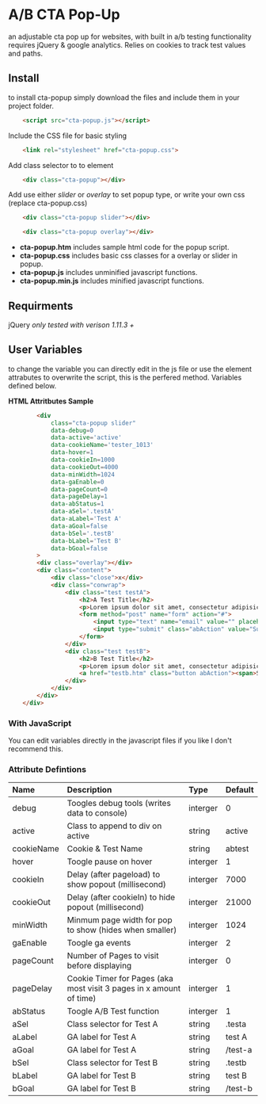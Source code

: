 # A/B CTA Pop-Up
an adjustable cta pop up for websites, with built in a/b testing functionality requires jQuery &amp; google analytics. Relies on cookies to track test values and paths.

## Install

to install cta-popup simply download the files and include them in your project folder.

```html
	<script src="cta-popup.js"></script>
```

Include the CSS file for basic styling

```html
	<link rel="stylesheet" href="cta-popup.css">
```

Add class selector to to element

```html
	<div class="cta-popup"></div>
```

Add use either *slider* or *overlay* to set popup type, or write your own css (replace cta-popup.css)

```html
	<div class="cta-popup slider"></div>
```

```html
	<div class="cta-popup overlay"></div>
```

* **cta-popup.htm** includes sample html code for the popup script.
* **cta-popup.css** includes basic css classes for a overlay or slider in popup.
* **cta-popup.js** includes unminified javascript functions.
* **cta-popup.min.js** includes minified javascript functions.

## Requirments

jQuery *only tested with verison 1.11.3 +*

## User Variables

to change the variable you can directly edit in the js file or use the element attrabutes to overwrite the script, this is the perfered method. Variables defined below.

**HTML Attritbutes Sample**

```html
		<div
			class="cta-popup slider"
			data-debug=0
			data-active='active'
			data-cookieName='tester_1013'
			data-hover=1
			data-cookieIn=1000
			data-cookieOut=4000
			data-minWidth=1024
			data-gaEnable=0
			data-pageCount=0
			data-pageDelay=1
			data-abStatus=1
			data-aSel='.testA'
			data-aLabel='Test A'
			data-aGoal=false
			data-bSel='.testB'
			data-bLabel='Test B'
			data-bGoal=false
		>
		<div class="overlay"></div>
		<div class="content">
			<div class="close">x</div>
			<div class="conwrap">
				<div class="test testA">
					<h2>A Test Title</h2>
					<p>Lorem ipsum dolor sit amet, consectetur adipisicing elit, sed do eiusmod tempor incididunt ut labore et dolore magna aliqua.</p>
					<form method="post" name="form" action="#">
						<input type="text" name="email" value="" placeholder="Enter Your Email">
						<input type="submit" class="abAction" value="Submit" id="Submit" name="Submit">
					</form>
				</div>
				<div class="test testB">
					<h2>B Test Title</h2>
					<p>Lorem ipsum dolor sit amet, consectetur adipisicing elit, sed do eiusmod tempor incididunt ut labore et dolore magna aliqua.</p>
					<a href="testb.htm" class="button abAction"><span>Subscribe to Our Newsletter</span></a>
				</div>
			</div>
		</div>
	</div>
```
### With JavaScript

You can edit variables directly in the javascript files if you like I don't recommend this.

### Attribute Defintions

| Name 			| Description 																| Type 		| Default 	|
|:--------------|:--------------------------------------------------------------------------|:----------|:----------|
| debug 		| Toogles debug tools (writes data to console)								| interger 	| 0			|
| active 		| Class to append to div on active											| string 	| active	|
| cookieName 	| Cookie & Test Name														| string 	| abtest	|
| hover 		| Toogle pause on hover														| interger 	| 1			|
| cookieIn 		| Delay (after pageload) to show popout (millisecond) 						| interger 	| 7000		|
| cookieOut 	| Delay (after cookieIn) to hide popout (millisecond) 						| interger 	| 21000		|
| minWidth 		| Minmum page width for pop to show (hides when smaller)					| interger 	| 1024		|
| gaEnable 		| Toogle ga events 															| interger 	| 2			|
| pageCount 	| Number of Pages to visit before displaying								| interger 	| 0			|
| pageDelay 	| Cookie Timer for Pages (aka most visit 3 pages in x amount of time)		| interger 	| 1			|
| abStatus 		| Toogle A/B Test function 													| interger 	| 1			|
| aSel 			| Class selector for Test A 												| string 	| .testa	|
| aLabel 		| GA label for Test A 														| string 	| test A 	|
| aGoal 		| GA label for Test A 														| string 	| /test-a	|
| bSel 			| Class selector for Test B													| string 	| .testb	|
| bLabel 		| GA label for Test B														| string 	| test B	|
| bGoal 		| GA label for Test B														| string 	| /test-b	|